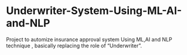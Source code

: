 # Underwriter-System-Using-ML-AI-and-NLP
Project to automize insurance approval system Using ML,AI and NLP technique , basically replacing the role of “Underwriter”.
